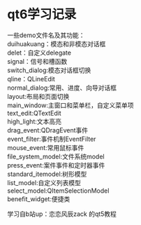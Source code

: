 # qt6学习记录
一些demo文件名及其功能：  
duihuakuang：模态和非模态对话框  
delet：自定义delegate  
signal：信号和槽函数  
switch_dialog:模态对话框切换  
qline：QLineEdit  
normal_dialog:常用、进度、向导对话框  
layout:布局和页面切换  
main_window:主窗口和菜单栏，自定义菜单项  
text_edit:QTextEdit  
high_light:文本高亮  
drag_event:QDragEvent事件  
event_filter:事件机制EventFilter  
mouse_event:常用鼠标事件  
file_system_model:文件系统model  
press_event:案件事件和定时器事件  
standard_itemodel:树形模型  
list_model:自定义列表模型  
select_model:QItemSelectionModel  
benefit_widget:便捷类  
  
学习自b站up：恋恋风辰zack     的qt5教程
